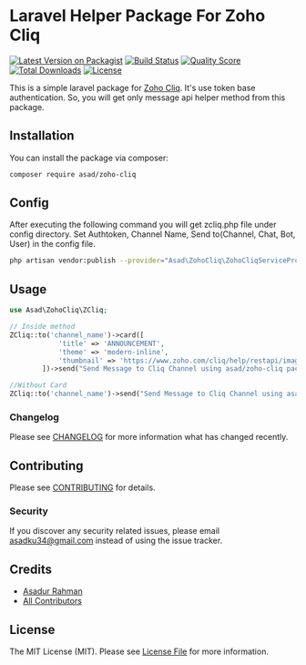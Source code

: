 # Laravel Helper Package For Zoho Cliq

[![Latest Version on Packagist](https://img.shields.io/packagist/v/asad/zoho-cliq.svg?style=flat-square)](https://packagist.org/packages/asad/zoho-cliq)
[![Build Status](https://img.shields.io/travis/asadku34/zoho-cliq/master.svg?style=flat-square)](https://travis-ci.org/asadku34/zoho-cliq)
[![Quality Score](https://img.shields.io/scrutinizer/g/asadku34/zoho-cliq.svg?style=flat-square)](https://scrutinizer-ci.com/g/asadku34/zoho-cliq)
[![Total Downloads](https://img.shields.io/packagist/dt/asad/zoho-cliq.svg?style=flat-square)](https://packagist.org/packages/asad/zoho-cliq)
[![License](https://img.shields.io/github/license/mashape/apistatus.svg)](https://packagist.org/packages/asad/zoho-cliq)

This is a simple laravel package for [Zoho Cliq](https://www.zoho.com/cliq/help/restapi/v2/#Messages). It's use token base authentication. So, you will get only message api helper method from this package.

## Installation

You can install the package via composer:

```bash
composer require asad/zoho-cliq
```

## Config

After executing the following command you will get zcliq.php file under config directory. Set Authtoken, Channel Name, Send to(Channel, Chat, Bot, User) in the config file.

```bash
php artisan vendor:publish --provider="Asad\ZohoCliq\ZohoCliqServiceProvider"
```

## Usage

```php
use Asad\ZohoCliq\ZCliq;

// Inside method
ZCliq::to('channel_name')->card([
            'title' => 'ANNOUNCEMENT',
            'theme' => 'modern-inline',
            'thumbnail' => 'https://www.zoho.com/cliq/help/restapi/images/announce_icon.png'
        ])->send("Send Message to Cliq Channel using asad/zoho-cliq package");

//Without Card
ZCliq::to('channel_name')->send("Send Message to Cliq Channel using asad/zoho-cliq package");

```

### Changelog

Please see [CHANGELOG](CHANGELOG.md) for more information what has changed recently.

## Contributing

Please see [CONTRIBUTING](CONTRIBUTING.md) for details.

### Security

If you discover any security related issues, please email asadku34@gmail.com instead of using the issue tracker.

## Credits

-   [Asadur Rahman](https://github.com/asad)
-   [All Contributors](../../contributors)

## License

The MIT License (MIT). Please see [License File](LICENSE.md) for more information.
